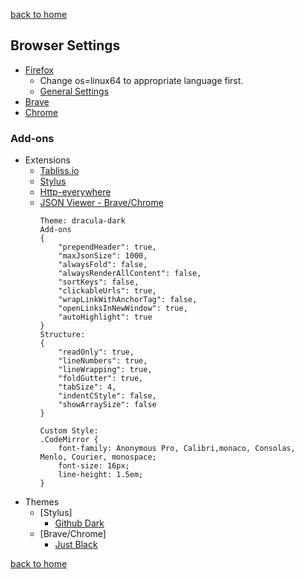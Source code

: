 [back to home](https://www.github.com/JeffACate/dev-settings/README.md)

## Browser Settings
* [Firefox](https://download.mozilla.org/?product=firefox-latest-ssl&os=linux64&lang=en-US)
    * Change os=linux64 to appropriate language first.
    * [General Settings](about:preferences)
* [Brave](https://brave.com/)
* [Chrome](https://www.google.com/chrome/)

### Add-ons
* Extensions
    * [Tabliss.io](https://tabliss.io)
    * [Stylus](https://addons.mozilla.org/addon/tabliss?src=external-tabliss.io)
    * [Http-everywhere](https://www.eff.org/https-everywhere)
    * [JSON Viewer - Brave/Chrome](https://chrome.google.com/webstore/detail/json-viewer/gbmdgpbipfallnflgajpaliibnhdgobh?h1=en) 
        ```
        Theme: dracula-dark
        Add-ons
        {
            "prependHeader": true,
            "maxJsonSize": 1000,
            "alwaysFold": false,
            "alwaysRenderAllContent": false,
            "sortKeys": false,
            "clickableUrls": true,
            "wrapLinkWithAnchorTag": false,
            "openLinksInNewWindow": true,
            "autoHighlight": true
        }
        Structure:
        {
            "readOnly": true,
            "lineNumbers": true,
            "lineWrapping": true,
            "foldGutter": true,
            "tabSize": 4,
            "indentCStyle": false,
            "showArraySize": false
        }

        Custom Style:
        .CodeMirror {
            font-family: Anonymous Pro, Calibri,monaco, Consolas, Menlo, Courier, monospace;
            font-size: 16px;
            line-height: 1.5em;
        }

        ```
* Themes
    * [Stylus]
        * [Github Dark](https://github.com/StylishThemes/GitHub-Dark)
    * [Brave/Chrome]
        * [Just Black](https://chrome.google.com/webstore/detail/just-black/aghfnjkcakhmadgdomlmlhhaocbkloab)

<!--
### Bookmarks

    * [Bullet Point text](Linked Address here)
        * Description of address above

    -[ ] empty to do 
-->
[back to home](https://www.github.com/JeffACate/dev-settings/README.md)